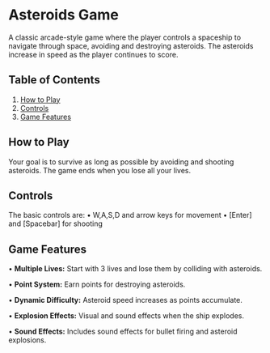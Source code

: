 # Asteroids Game

A classic arcade-style game where the player controls a spaceship to navigate through space, avoiding and destroying asteroids. The asteroids increase in speed as the player continues to score.

## Table of Contents
1. [How to Play](#how-to-play)
2. [Controls](#controls)
3. [Game Features](#game-features)


## How to Play

Your goal is to survive as long as possible by avoiding and shooting asteroids. The game ends when you lose all your lives. 

## Controls
The basic controls are:
• W,A,S,D and arrow keys for movement
• [Enter] and [Spacebar] for shooting

## Game Features
• **Multiple Lives:** Start with 3 lives and lose them by colliding with asteroids.

• **Point System:** Earn points for destroying asteroids.

• **Dynamic Difficulty:** Asteroid speed increases as points accumulate.

• **Explosion Effects:** Visual and sound effects when the ship explodes.

• **Sound Effects:** Includes sound effects for bullet firing and asteroid explosions.

